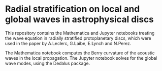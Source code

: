 # Radial stratification on local and global waves in astrophysical discs
This repository contains the Mathematica and Jupyter notebooks treating the wave equation in radially stratified protoplanetary discs,
which were used in the paper by A.Leclerc, G.Laibe, E.Lynch and N.Perez.

The Mathematica notebook computes the Berry curvature of the acoustic waves in the local propagation.
The Jupyter notebook solves for the global wave modes, using the Dedalus package.
